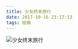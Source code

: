 ```yaml
---
title: 少女终末旅行
date: 2017-10-16 23:17:13
tags: 绘画
---
```

![少女终末旅行](http://img1.zain.red/10.16/1.jpg)
